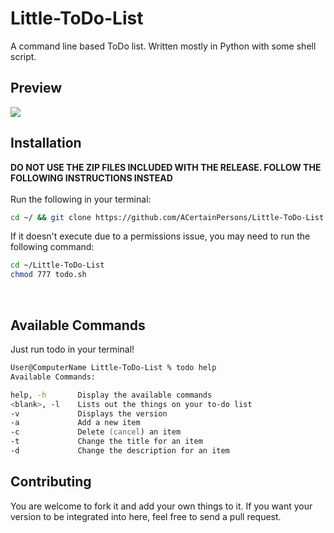 # Little-ToDo-List
A command line based ToDo list. Written mostly in Python with some shell script.

## Preview
<img src="https://acertainpersons.github.io/omg_its_img!/sample1.png">

<br>

## Installation

**DO NOT USE THE ZIP FILES INCLUDED WITH THE RELEASE. FOLLOW THE FOLLOWING INSTRUCTIONS INSTEAD**\
\
Run the following in your terminal:  
```zsh
cd ~/ && git clone https://github.com/ACertainPersons/Little-ToDo-List.git && sudo touch ~/.zshenv && echo "alias todo=~/Little-ToDo-List/todo.sh" >> ~/.zshenv && cd Little-ToDo-List && touch data.txt && echo "Use todo -a to write in a new item" >> data.txt
```

If it doesn't execute due to a permissions issue, you may need to run the following command:
```zsh
cd ~/Little-ToDo-List
chmod 777 todo.sh
```

<br>

## Available Commands

Just run todo in your terminal!

```zsh
User@ComputerName Little-ToDo-List % todo help  
Available Commands:

help, -h       Display the available commands
<blank>, -l    Lists out the things on your to-do list
-v             Displays the version
-a             Add a new item
-c             Delete (cancel) an item
-t             Change the title for an item
-d             Change the description for an item

```

## Contributing

You are welcome to fork it and add your own things to it. If you want your version to be integrated into here, feel free to send a pull request.
